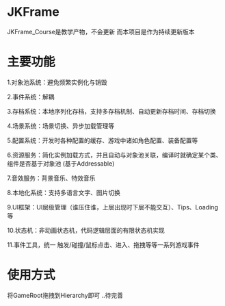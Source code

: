 # JKFrame
JKFrame_Course是教学产物，不会更新
而本项目是作为持续更新版本

# 主要功能
1.对象池系统：避免频繁实例化与销毁  

2.事件系统：解耦  

3.存档系统：本地序列化存档，支持多存档机制、自动更新存档时间、存档切换  

4.场景系统：场景切换、异步加载管理等  

5.配置系统：开发时各种配置的缓存、游戏中诸如角色配置、装备配置等  

6.资源服务：简化实例加载方式，并且自动与对象池关联，编译时就确定某个类、组件是否基于对象池 (基于Addressable)

7.音效服务：背景音乐、特效音乐  

8.本地化系统：支持多语言文字、图片切换  

9.UI框架：UI层级管理（谁压住谁，上层出现时下层不能交互）、Tips、Loading等  

10.状态机：非动画状态机，代码逻辑层面的有限状态机实现  

11.事件工具，统一 触发/碰撞/鼠标点击、进入、拖拽等等一系列游戏事件

# 使用方式
将GameRoot拖拽到Hierarchy即可
..待完善
